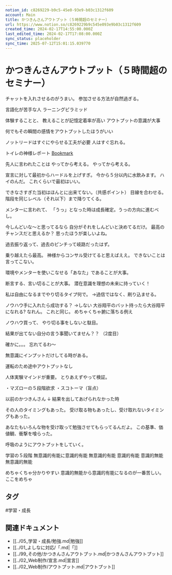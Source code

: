 ```yaml
---
notion_id: c8269229-b9c5-45e0-93e9-b03c1312f609
account: Main
title: かつきんさんアウトプット（５時間超のセミナー）
url: https://www.notion.so/c8269229b9c545e093e9b03c1312f609
created_time: 2024-02-17T14:55:00.000Z
last_edited_time: 2024-02-17T17:08:00.000Z
sync_status: placeholder
sync_time: 2025-07-12T15:01:15.039770
---
```

# かつきんさんアウトプット（５時間超のセミナー）

チャットを入れさせるのがうまい。
参加させる方法が自然過ぎる。

言語化が苦手な人
ラーニングピラミッド


体験することと、
教えることが記憶定着率が高い
アウトプットの意識が大事

何でもその瞬間の感情をアウトプットしたほうがいい

ノットリードはすぐにやらせる工夫が必要
人はすぐ忘れる。


トイレの神様レポート
[Bookmark](https://www.evernote.com/shard/s736/client/snv?isnewsnv=true&noteGuid=ce6263cf-ce08-350e-e99f-90dbe4add442&noteKey=297a15d4b8bcac7b7edd65b9c926f5b0&sn=https://www.evernote.com/shard/s736/sh/ce6263cf-ce08-350e-e99f-90dbe4add442/297a15d4b8bcac7b7edd65b9c926f5b0&title=%E6%96%B0%E3%83%BB%E3%83%88%E3%82%A4%E3%83%AC%E3%81%AE%E7%A5%9E%E6%A7%98%E3%83%AC%E3%83%9D%E3%83%BC%E3%83%88)

先人に言われたことは
やってから考える。
やってから考える。

宣言に対して最初からハードルを上げすぎ。
今から５分以内に水飲みます。
ハイのんだ。
これくらいで最初はいい。


できなさすぎた当初はほんとに出来てない。（共感ポイント）
目線を合わせる。
階段を同じレベル（それ以下）まで降りてくる。

メンターに言われて、
「うっ」となった時は成長確定。うっの方向に進むべし。

今しんどいな〜と思ってるなら
自分がそれをしんどいと決めてるだけ。
最高のチャンスだと思えるか？
思ったほうが楽しいよね。

過去振り返って、過去のピンチって岐路だったはず。

乗り越えたら最高。
神様からコンサル受けてると思えばええ。
できないことは言ってこない。

環境やメンターを使いこなせる「あなた」であることが大事。

断言する、言い切ることが大事。
潜在意識を理想の未来に持っていく！

私は自由になるまでやり切るタイプ何で。
→過信ではなく、刷り込ませる。

ノウハウ手に入れたら成功する？
→しない
大谷翔平のバット持ったら大谷翔平になれる?
なれん。
これと同じ。
めちゃくちゃ腑に落ちる例え

ノウハウ買って、
やり切る事をしないと駄目。


結果が出てない自分の言う事聞いてません？？
（2度目）

確かに。。。
忘れてるわ〜

無意識にインプットだけしてる時がある。

運転のため途中アウトプットなし

人体実験マインドが重要。
とりあえずやって検証。

・マズローの５段階欲求
・スコトーマ（盲点）


以前のかつきんさん
↓
結果を出してあげられなかった時

その人のタイミングもあった。
受け取る物もあったし、受け取れないタイミングもあった。

あなたもいろんな物を受け取って勉強させてもらってるんだよ。
この基準、価値観、衝撃を喰らった。


呼吸のようにアウトプットをしていく。


学習の５段階
無意識的有能に意識的有能
無意識的有能
意識的有能
意識的無能
無意識的無能

めちゃくちゃ分かりやすい
意識的無能から意識的有能になるのが一番苦しい。
ここをめちゃ


## タグ

#学習・成長 

## 関連ドキュメント

- [[../05_学習・成長/勉強.md|勉強]]
- [[../01_よしなに対応/「.md|「]]
- [[../99_その他/かつきんさんアウトプット.md|かつきんさんアウトプット]]
- [[../02_Web制作/宣言.md|宣言]]
- [[../02_Web制作/アウトプット.md|アウトプット]]
